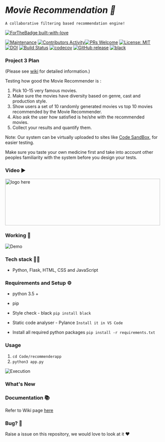 # <i>Movie Recommendation 🎥 </i>
    A collaborative filtering based recommendation engine!


[![ForTheBadge built-with-love](http://ForTheBadge.com/images/badges/built-with-love.svg)](https://GitHub.com/ssp4all/)



[![Maintenance](https://img.shields.io/badge/Maintained%3F-yes-green.svg)](https://gitHub.com/kgudipe/SE_PROJ/graphs/commit-activity) [![Contributors Activity](https://img.shields.io/github/commit-activity/m/kgudipe/SE_PROJ)](https://github.com/kgudipe/SE_PROJ/pulse)[![PRs Welcome](https://img.shields.io/badge/PRs-welcome-brightgreen.svg?style=flat-square)](http://makeapullrequest.com) [![License: MIT](https://img.shields.io/badge/License-MIT-red.svg)](https://opensource.org/licenses/MIT) [![DOI](https://zenodo.org/badge/DOI/10.5281/zenodo.4127507.svg)](https://doi.org/10.5281/zenodo.4127507) [![Build Status](https://travis-ci.com/git-ankit/MovieRecommender.svg?branch=master)](https://travis-ci.com/git-ankit/MovieRecommender) [![codecov](https://codecov.io/gh/git-ankit/MovieRecommender/branch/master/graph/badge.svg?token=8K0VL8106C)](undefined) [![GitHub release](https://img.shields.io/github/release/kgudipe/SE_PROJ.svg)](https://GitHub.com/kgudipe/SE_PROJreleases/) [![black](https://img.shields.io/badge/StyleChecker-black-purple.svg)](https://pypi.org/project/black/) 

### Project 3 Plan

(Please see [wiki](https://github.com/git-ankit/MovieRecommender/wiki/Project-3-Plan) for detailed information.)

Testing how good the Movie Recommender is :

1. Pick 10-15 very famous movies.
2. Make sure the movies have diversity based on genre, cast and production style.
3. Show users a set of 10 randomly generated movies vs top 10 movies recommended by the Movie Recommender.
4. Also ask the user how satisfied is he/she with the recommended movies.
4. Collect your results and quantify them.

Note: Our system can be virtually uploaded to sites like [Code SandBox](https://codesandbox.io/), for easier testing.

Make sure you taste your own medicine first and take into account other peoples familiarity with the system before you design your tests.


### Video ▶️ 

<a  href="https://youtu.be/OSjpryqI1RQ"><img height=150 width=500 alt="logo here" src="https://raw.githubusercontent.com/git-ankit/MovieRecommender/master/asset/group12.png"/></a>



### Working 📱
![Demo](https://raw.githubusercontent.com/git-ankit/MovieRecommender/master/asset/demo.gif)




### Tech stack 👨‍💻
- Python, Flask, HTML, CSS and JavaScript

### Requirements and Setup ⚙️


- python 3.5 +
- pip
- Style check  - black
    `pip install black`
- Static code analyser - Pylance
    `Install it in VS Code`

- Install all required python packages
    `pip install -r requirements.txt `

### Usage
1. `cd Code/recommenderapp`
2. `python3 app.py`

![Execution](https://raw.githubusercontent.com/git-ankit/MovieRecommender/master/asset/execution.gif)


### What's New


### Documentation 📚
Refer to Wiki page [here](https://github.com/git-ankit/MovieRecommender/wiki/Documentation)


### Bug? 🐛
Raise a issue on this repository, we would love to look at it ❤️
